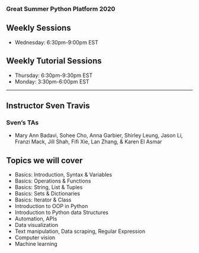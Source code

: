 ###  Great Summer Python Platform 2020

## Weekly Sessions 
* Wednesday: 6:30pm-9:00pm EST 

## Weekly Tutorial Sessions 
* Thursday: 6:30pm-9:30pm EST 
* Monday: 3:30pm-6:00pm EST 
---
## Instructor Sven Travis
### Sven’s TAs 
* Mary Ann Badavi, Sohee Cho, Anna Garbier, Shirley Leung, Jason Li, Franzi Mack, Jill Shah, Fifi Xie, Lan Zhang, &  Karen El Asmar


## Topics we will cover
* Basics: Introduction, Syntax & Variables
* Basics: Operations & Functions
* Basics: String, List & Tuples
* Basics: Sets & Dictionaries
* Basics: Iterator & Class
* Introduction to OOP in Python
* Introduction to Python data Structures
* Automation, APIs
* Data visualization 
* Text manipulation, Data scraping, Regular Expression
* Computer vision
* Machine learning 




